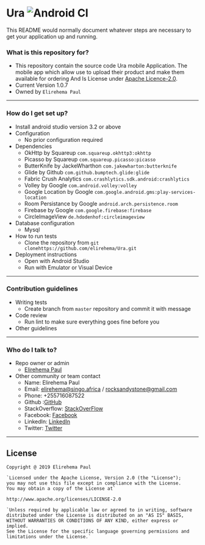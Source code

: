 # Ura ![Android CI](https://github.com/elirehema/Ura/workflows/Android%20CI/badge.svg)
This README would normally document whatever steps are necessary to get your application up and running.

### What is this repository for? ###

* This repository contain the source code Ura mobile Application. The mobile app which allow use to upload their product and make them available for ordering 
 And Is License under [Apache Licence-2.0](https://choosealicense.com/licenses/apache-2.0/).
* Current Version 1.0.7
* Owned by `Elirehema Paul`

---

### How do I get set up? ###

* Install android studio version 3.2 or above
* Configuration
    * No prior configuration required
* Dependencies
    * OkHttp by Squareup `com.squareup.okhttp3:okhttp`
    * Picasso by Squareup `com.squareup.picasso:picasso`
    * ButterKnife by JackeWharthon `com.jakewharton:butterknife`
    * Glide by Github `com.github.bumptech.glide:glide`
    * Fabric Crush Analytics `com.crashlytics.sdk.android:crashlytics`
    * Volley by Google `com.android.volley:volley`
    * Google Location by Google `com.google.android.gms:play-services-location`
    * Room Persistance by Google `android.arch.persistence.room`
    * Firebase by Google `com.google.firebase:firebase`
    * CircleImageView `de.hdodenhof:circleimageview`
* Database configuration
    * Mysql
* How to run tests
    * Clone the repository from `git clonehttps://github.com/elirehema/Ura.git`
* Deployment instructions
    * Open with Android Studio
    * Run with Emulator or Visual Device

---
### Contribution guidelines ###

* Writing tests
    * Create branch from `master` repository and commit it with message
* Code review
    * Run lint to make sure everything goes fine before you 
* Other guidelines

---

### Who do I talk to? ###

* Repo owner or admin
    * [Elirehema Paul](https://github.com/elirehema)
* Other community or team contact
    * Name: Elirehema Paul
    * Email: elirehema@singo.africa / rocksandystone@gmail.com
    * Phone: +255716087522
    * Github :[GitHub](https://github.com/elirehema)
    * StackOverflow: [StackOverFlow](https://stackoverflow.com/users/7098524/eli)
    * Facebook: [Facebook](https://www.facebook.com/pelirehema)
    * LinkedIn: [LinkedIn](https://linkedin.com/in/elirehema-paul-3755b4124/)
    * Twitter: [Twitter](https://twitter.com/e_paul_)
---

## License

 `Copyright @ 2019 Elirehema Paul`

    `Licensed under the Apache License, Version 2.0 (the "License");
    you may not use this file except in compliance with the License.
    You may obtain a copy of the License at`

    http://www.apache.org/licenses/LICENSE-2.0

    `Unless required by applicable law or agreed to in writing, software
    distributed under the License is distributed on an "AS IS" BASIS,
    WITHOUT WARRANTIES OR CONDITIONS OF ANY KIND, either express or implied.
    See the License for the specific language governing permissions and
    limitations under the License.`